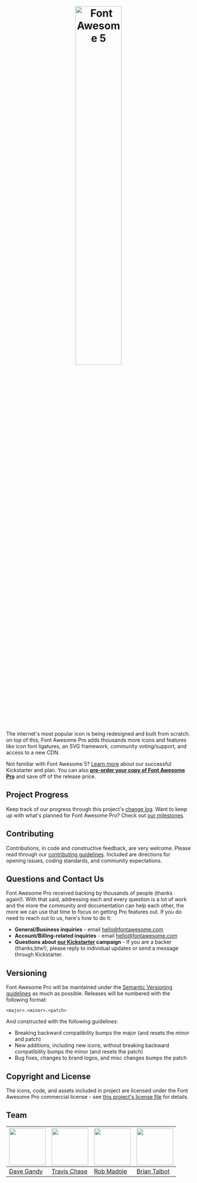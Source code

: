 <h1 align="center"><img src="https://img.fortawesome.com/349cfdf6/gh-logo.svg" alt="Font Awesome 5" width="50%"></h1>

The internet's most popular icon is being redesigned and built from scratch. on top of this, Font Awesome Pro adds thousands more icons and features like icon font ligatures, an SVG framework, community voting/support, and access to a new CDN.

Not familiar with Font Awesome 5? [Learn more](https://www.kickstarter.com/projects/232193852/font-awesome-5) about our successful Kickstarter and plan. You can also **[pre-order your copy of Font Awesome Pro](http://five.fontawesome.io/)** and save off of the release price.


## Project Progress
Keep track of our progress through this project's [change log](https://github.com/FortAwesome/Font-Awesome-Pro/blob/master/CHANGELOG.md). Want to keep up with what's planned for Font Awesome Pro? Check out [our milestones](https://github.com/FortAwesome/Font-Awesome-Pro/milestones).


## Contributing
Contributions, in code and constructive feedback, are very welcome. Please read through our [contributing guidelines](https://github.com/FortAwesome/Font-Awesome-Pro/blob/master/CONTRIBUTING.md).
Included are directions for opening issues, coding standards, and community expectations.


## Questions and Contact Us
Font Awesome Pro received backing by thousands of people (thanks again!). With that said, addressing each and every question is a lot of work and the more the community and documentation can help each other, the more we can use that time to focus on getting Pro features out. If you do need to reach out to us, here's how to do it:

* **General/Business inquiries** - email hello@fontawesome.com
* **Account/Billing-related inquiries** - email hello@fontawesome.com
* **Questions about [our Kickstarter](https://www.kickstarter.com/projects/232193852/font-awesome-5) campaign** - If you are a backer (thanks,btw!), please reply to individual updates or send a message through Kickstarter.

## Versioning
Font Awesome Pro will be maintained under the [Semantic Versioning guidelines](http://semver.org) as much as possible. Releases will be numbered
with the following format:

`<major>.<minor>.<patch>`

And constructed with the following guidelines:

* Breaking backward compatibility bumps the major (and resets the minor and patch)
* New additions, including new icons, without breaking backward compatibility bumps the minor (and resets the patch)
* Bug fixes, changes to brand logos, and misc changes bumps the patch

## Copyright and License
The icons, code, and assets included in project are licensed under the Font Awesome Pro commercial license - see [this project's license file](https://github.com/FortAwesome/Font-Awesome-Pro/blob/master/LICENSE.md) for details.


## Team
[<img src="https://img.fortawesome.com/349cfdf6/dave-pixelated-800.png" alt="" height="100">](https://github.com/davegandy) | [<img src="https://img.fortawesome.com/349cfdf6/travis-pixelated-800.png" alt="" height="100">](https://github.com/supercodepoet) | [<img src="https://img.fortawesome.com/349cfdf6/rob-pixelated-800.png" alt="" height="100">](https://github.com/robmadole) | [<img src="https://img.fortawesome.com/349cfdf6/brian-pixelated-800.png" alt="" height="100">](https://github.com/talbs)
---|---|---|---
[Dave Gandy](https://github.com/davegandy) | [Travis Chase](https://github.com/supercodepoet) | [Rob Madole](https://github.com/robmadole) | [Brian Talbot](https://github.com/talbs)
